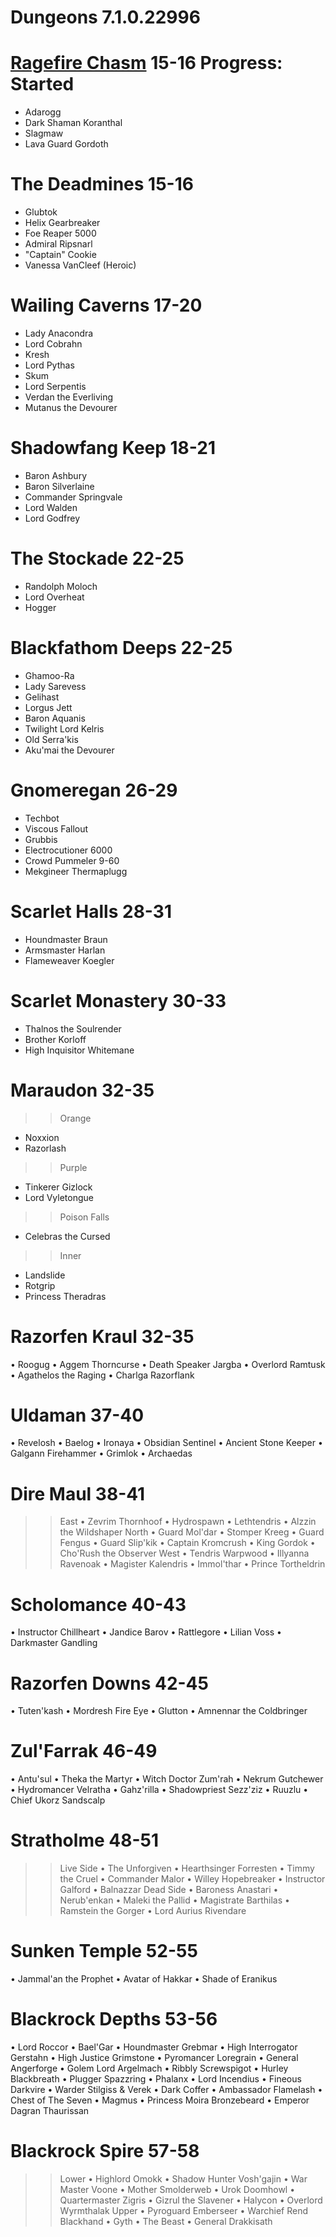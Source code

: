 # Dungeons   7.1.0.22996


# [Ragefire Chasm](https://github.com/qiwbly/Dungeons/blob/master/Ragefire%20Chasm.xml)    15-16 Progress: Started
* Adarogg
* Dark Shaman Koranthal
* Slagmaw
* Lava Guard Gordoth

# The Deadmines     15-16
* Glubtok
* Helix Gearbreaker
* Foe Reaper 5000
* Admiral Ripsnarl
* "Captain" Cookie
* Vanessa VanCleef (Heroic)

# Wailing Caverns   17-20
* Lady Anacondra
* Lord Cobrahn
* Kresh
* Lord Pythas
* Skum
* Lord Serpentis
* Verdan the Everliving
* Mutanus the Devourer

# Shadowfang Keep   18-21
* Baron Ashbury
* Baron Silverlaine
* Commander Springvale
* Lord Walden
* Lord Godfrey

# The Stockade      22-25
* Randolph Moloch
* Lord Overheat
* Hogger

# Blackfathom Deeps 22-25
* Ghamoo-Ra
* Lady Sarevess
* Gelihast
* Lorgus Jett
* Baron Aquanis
* Twilight Lord Kelris
* Old Serra'kis
* Aku'mai the Devourer

# Gnomeregan        26-29
* Techbot
* Viscous Fallout
* Grubbis
* Electrocutioner 6000
* Crowd Pummeler 9-60
* Mekgineer Thermaplugg

# Scarlet Halls     28-31
* Houndmaster Braun
* Armsmaster Harlan
* Flameweaver Koegler

# Scarlet Monastery 30-33
* Thalnos the Soulrender
* Brother Korloff
* High Inquisitor Whitemane

# Maraudon          32-35
>>Orange
* Noxxion
* Razorlash
>>Purple
* Tinkerer Gizlock
* Lord Vyletongue
>>Poison Falls
* Celebras the Cursed
>>Inner
* Landslide
* Rotgrip
* Princess Theradras

# Razorfen Kraul    32-35
 • Roogug
 • Aggem Thorncurse
 • Death Speaker Jargba
 • Overlord Ramtusk
 • Agathelos the Raging
 • Charlga Razorflank

# Uldaman           37-40
 • Revelosh
 • Baelog
 • Ironaya
 • Obsidian Sentinel
 • Ancient Stone Keeper
 • Galgann Firehammer
 • Grimlok
 • Archaedas

# Dire Maul         38-41
>>East
 • Zevrim Thornhoof
 • Hydrospawn
 • Lethtendris
 • Alzzin the Wildshaper
>>North
 • Guard Mol'dar
 • Stomper Kreeg
 • Guard Fengus
 • Guard Slip'kik
 • Captain Kromcrush
 • King Gordok
 • Cho'Rush the Observer
>>West
 • Tendris Warpwood
 • Illyanna Ravenoak
 • Magister Kalendris
 • Immol'thar
 • Prince Tortheldrin

# Scholomance       40-43
 • Instructor Chillheart
 • Jandice Barov
 • Rattlegore
 • Lilian Voss
 • Darkmaster Gandling

# Razorfen Downs    42-45
 • Tuten'kash
 • Mordresh Fire Eye
 • Glutton
 • Amnennar the Coldbringer

# Zul'Farrak        46-49
 • Antu'sul
 • Theka the Martyr
 • Witch Doctor Zum'rah
 • Nekrum Gutchewer
 • Hydromancer Velratha
 • Gahz'rilla
 • Shadowpriest Sezz'ziz
 • Ruuzlu
 • Chief Ukorz Sandscalp

# Stratholme        48-51
>>Live Side
 • The Unforgiven
 • Hearthsinger Forresten
 • Timmy the Cruel
 • Commander Malor
 • Willey Hopebreaker
 • Instructor Galford
 • Balnazzar
>>Dead Side
 • Baroness Anastari
 • Nerub'enkan
 • Maleki the Pallid
 • Magistrate Barthilas
 • Ramstein the Gorger
 • Lord Aurius Rivendare

# Sunken Temple     52-55
 • Jammal'an the Prophet
 • Avatar of Hakkar
 • Shade of Eranikus

# Blackrock Depths  53-56
 • Lord Roccor
 • Bael'Gar
 • Houndmaster Grebmar
 • High Interrogator Gerstahn
 • High Justice Grimstone
 • Pyromancer Loregrain
 • General Angerforge
 • Golem Lord Argelmach
 • Ribbly Screwspigot
 • Hurley Blackbreath
 • Plugger Spazzring
 • Phalanx
 • Lord Incendius
 • Fineous Darkvire
 • Warder Stilgiss & Verek
 • Dark Coffer
 • Ambassador Flamelash
 • Chest of The Seven
 • Magmus
 • Princess Moira Bronzebeard
 • Emperor Dagran Thaurissan

# Blackrock Spire   57-58
>>Lower
 • Highlord Omokk
 • Shadow Hunter Vosh'gajin
 • War Master Voone
 • Mother Smolderweb
 • Urok Doomhowl
 • Quartermaster Zigris
 • Gizrul the Slavener
 • Halycon
 • Overlord Wyrmthalak
>>Upper
 • Pyroguard Emberseer
 • Warchief Rend Blackhand
 • Gyth
 • The Beast
 • General Drakkisath
